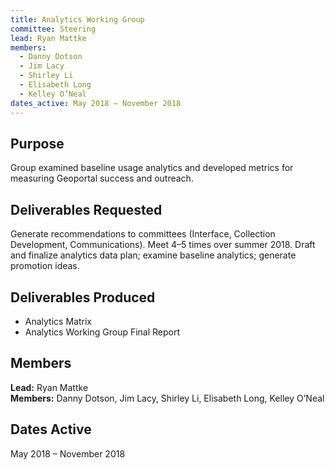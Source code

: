 ```yaml
---
title: Analytics Working Group
committee: Steering
lead: Ryan Mattke
members:
  - Danny Dotson
  - Jim Lacy
  - Shirley Li
  - Elisabeth Long
  - Kelley O’Neal
dates_active: May 2018 – November 2018
---
```


## Purpose
Group examined baseline usage analytics and developed metrics for measuring Geoportal success and outreach.

## Deliverables Requested
Generate recommendations to committees (Interface, Collection Development, Communications). Meet 4–5 times over summer 2018. Draft and finalize analytics data plan; examine baseline analytics; generate promotion ideas.

## Deliverables Produced
- Analytics Matrix
- Analytics Working Group Final Report

## Members
**Lead:** Ryan Mattke  
**Members:** Danny Dotson, Jim Lacy, Shirley Li, Elisabeth Long, Kelley O’Neal

## Dates Active
May 2018 – November 2018
